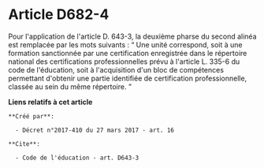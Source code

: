 # Article D682-4

Pour l'application de l'article D. 643-3, la deuxième pharse du second alinéa est remplacée par les mots suivants : “ Une
unité correspond, soit à une formation sanctionnée par une certification enregistrée dans le répertoire national des
certifications professionnelles prévu à l'article L. 335-6 du code de l'éducation, soit à l'acquisition d'un bloc de
compétences permettant d'obtenir une partie identifiée de certification professionnelle, classée au sein du même répertoire.
”

**Liens relatifs à cet article**

	**Créé par**:

	  - Décret n°2017-410 du 27 mars 2017 - art. 16

	**Cite**:

	  - Code de l'éducation - art. D643-3
